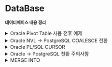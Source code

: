 # DataBase
**데이터베이스 내용 정리**

<details>
<summary style="font-size:16px ">Oracle Pivot Table 사용 전후 예제</summary>
<div markdown="1">

### Oralce 11g 이전 Pivot 사용 X

```sql
SELECT *
  FROM ( 피벗 대상 쿼리문 )
 PIVOT ( 그룹합수(집계컬럼) FOR 피벗컬럼 IN (피벗컬럼값 AS 별칭 ... )
 
ST AS	-- SALES TARGET
(
	SELECT
		DEALER_NM, DSPY_RANK, 'New Vehicle Sales' CATE1, CATE2, CATE3
		, NVL(SUM(DECODE(MON, '01', SALES_TARGET)),0) AS JAN		
		, NVL(SUM(DECODE(MON, '02', SALES_TARGET)),0) AS FEB
		, NVL(SUM(DECODE(MON, '03', SALES_TARGET)),0) AS MAR
		, NVL(SUM(DECODE(MON, '04', SALES_TARGET)),0) AS APR
		, NVL(SUM(DECODE(MON, '05', SALES_TARGET)),0) AS MAY
		, NVL(SUM(DECODE(MON, '06', SALES_TARGET)),0) AS JUN
		, NVL(SUM(DECODE(MON, '07', SALES_TARGET)),0) AS JUL
		, NVL(SUM(DECODE(MON, '08', SALES_TARGET)),0) AS AUG
		, NVL(SUM(DECODE(MON, '09', SALES_TARGET)),0) AS SEP
		, NVL(SUM(DECODE(MON, '10', SALES_TARGET)),0) AS OCT
		, NVL(SUM(DECODE(MON, '11', SALES_TARGET)),0) AS NOV
		, NVL(SUM(DECODE(MON, '12', SALES_TARGET)),0) AS DEC
		, NVL(SUM(SALES_TARGET),0) AS TOT
	FROM 
	(
		SELECT 
			CASE DEALER_ID WHEN 'DT00000' THEN '렉서스 강남'
					       WHEN 'CW00000' THEN '렉서스 용산'
					       WHEN 'CT00000' THEN '렉서스 분당'
					       WHEN 'SY00000' THEN '렉서스 인천'
					       WHEN 'KM00000' THEN '렉서스 부산'
					       WHEN 'NY00000' THEN '렉서스 광주'
					       WHEN 'YM00000' THEN '렉서스 대구'
					       WHEN 'JB00000' THEN '렉서스 대전' END DEALER_NM,
			TARGET_M MON,
			DSPY_RANK,
			SUM(SALES_TARGET_QTY) SALES_TARGET,
			'Sales(Delivery)' CATE2, 'Target' CATE3
		FROM
		(
			SELECT
				CASE WHEN VMTS.DEALER_ID = 'PM00000' THEN 'DT00000' ELSE VMTS.DEALER_ID END DEALER_ID,
				TO_CHAR(TO_DATE(TARGET_YM, 'YYYYMM'), 'MM') TARGET_M,
				SALES_TARGET_QTY,
				D.DSPY_RANK DSPY_RANK
			FROM
				VT_MONTHLY_TARGET_SHOP VMTS INNER JOIN DEALER D
				ON VMTS.DEALER_ID = D.DEALER_ID
			WHERE 
				SUBSTR(TARGET_YM, 1, 4) = '2023'
		) A
		GROUP BY 
			DEALER_ID, TARGET_M, DSPY_RANK
		UNION 
		SELECT 
			'Total' DEALER_NM,
			TARGET_M MON,
			99 DSPY_RANK,
			SUM(SALES_TARGET_QTY) SALES_TARGET,
			'Sales(Delivery)' CATE2, 'Target' CATE3
		FROM 
		(
			SELECT
				CASE WHEN VMTS.DEALER_ID = 'PM00000' THEN 'DT00000' ELSE VMTS.DEALER_ID END DEALER_ID,
				TO_CHAR(TO_DATE(TARGET_YM, 'YYYYMM'), 'MM') TARGET_M,
				SALES_TARGET_QTY,
				D.DSPY_RANK DSPY_RANK
			FROM
				VT_MONTHLY_TARGET_SHOP VMTS INNER JOIN DEALER D
				ON VMTS.DEALER_ID = D.DEALER_ID
			WHERE 
				SUBSTR(TARGET_YM, 1, 4) = '2023'			
		) A2
		GROUP BY 
			TARGET_M
	) B
	GROUP BY 
		DEALER_NM, DSPY_RANK, CATE2, CATE3
)
```

### Oralce 11g Pivot 사용 O

```sql
ST AS	-- SALES TARGET
(
	SELECT
		DEALER_NM, DSPY_RANK, 'New Vehicle Sales' CATE1, CATE2, CATE3, 
		NVL(JAN,0) JAN,
		NVL(FEB,0) FEB,
		NVL(MAR,0) MAR,
		NVL(APR,0) APR,
		NVL(MAY,0) MAY,
		NVL(JUN,0) JUN,
		NVL(JUL,0) JUL,
		NVL(AUG,0) AUG,
		NVL(SEP,0) SEP,
		NVL(OCT,0) OCT,
		NVL(NOV,0) NOV,
		NVL(DEC,0) DEC,
		NVL(JAN+FEB+MAR+APR+MAY+JUN+JUL+AUG+SEP+OCT+NOV+DEC,0) TOT
	FROM 
	(
		SELECT 
			CASE DEALER_ID WHEN 'DT00000' THEN '렉서스 강남'
					       WHEN 'CW00000' THEN '렉서스 용산'
					       WHEN 'CT00000' THEN '렉서스 분당'
					       WHEN 'SY00000' THEN '렉서스 인천'
					       WHEN 'KM00000' THEN '렉서스 부산'
					       WHEN 'NY00000' THEN '렉서스 광주'
					       WHEN 'YM00000' THEN '렉서스 대구'
					       WHEN 'JB00000' THEN '렉서스 대전' END DEALER_NM,
			TARGET_M MON,
			DSPY_RANK,
			SUM(SALES_TARGET_QTY) SALES_TARGET,
			'Sales(Delivery)' CATE2, 'Target' CATE3
		FROM
		(
			SELECT
				CASE WHEN VMTS.DEALER_ID = 'PM00000' THEN 'DT00000' ELSE VMTS.DEALER_ID END DEALER_ID,
				TO_CHAR(TO_DATE(TARGET_YM, 'YYYYMM'), 'MM') TARGET_M,
				SALES_TARGET_QTY,
				D.DSPY_RANK DSPY_RANK
			FROM
				VT_MONTHLY_TARGET_SHOP VMTS INNER JOIN DEALER D
				ON VMTS.DEALER_ID = D.DEALER_ID
			WHERE 
				SUBSTR(TARGET_YM, 1, 4) = '2023'			
		) A
		GROUP BY 
			DEALER_ID, TARGET_M, DSPY_RANK
		UNION 
		SELECT 
			'Total' DEALER_NM,
			TARGET_M MON,
			99 DSPY_RANK,
			SUM(SALES_TARGET_QTY) SALES_TARGET,
			'Sales(Delivery)' CATE2, 'Target' CATE3
		FROM 
		(
			SELECT
				CASE WHEN VMTS.DEALER_ID = 'PM00000' THEN 'DT00000' ELSE VMTS.DEALER_ID END DEALER_ID,
				TO_CHAR(TO_DATE(TARGET_YM, 'YYYYMM'), 'MM') TARGET_M,
				SALES_TARGET_QTY,
				D.DSPY_RANK DSPY_RANK
			FROM
				VT_MONTHLY_TARGET_SHOP VMTS INNER JOIN DEALER D
				ON VMTS.DEALER_ID = D.DEALER_ID
			WHERE 
				SUBSTR(TARGET_YM, 1, 4) = '2023'			
		) A2
		GROUP BY 
			TARGET_M
	) B
	PIVOT(
			SUM(SALES_TARGET) FOR MON IN (
									'01' AS JAN,
									'02' AS FEB,
									'03' AS MAR,
									'04' AS APR,
									'05' AS MAY,
									'06' AS JUN,
									'07' AS JUL,
									'08' AS AUG,
									'09' AS SEP,
									'10' AS OCT,
									'11' AS NOV,
									'12' AS DEC
									))
)
```

</div>
</details>

<details>
<summary style="font-size:16px ">Oracle NVL -> PostgreSQL COALESCE 전환</summary>
<div markdown="1">

### NVL 함수 PostgreSQL 대체 함수 COALESCE

* ORACLE 에서는 ''(싱글 쿼테이션)을 NULL로 취급하지만, PostgreSQL 에서는 '' 과 NULL을 다른 값으로 취급하기에 ORACLE과 동일한 결과를 얻기 위해서는 NULLIF 함수를 사용하여 name 항목의 값이 '' 인 경우 NULL을 리턴하도록 변환시켜주어야 합니다.

```SQL
 -- ORACLE 
 SELECT NO, COALESCE(NAME, 'NONE') FROM TESTTABLE;

 -- POSTGRESQL
 SELECT COALESCE(NULLIF(NAME, ''), 'NONE) FROM TESTTABLE;
```

</div>
</details>

<details>
<summary style="font-size:16px ">Oracle PL/SQL CURSOR</summary>
<div markdown="1">

### Oralce CURSOR

* CURSOR : **ORACLE 서버에서 할당한 전용 메모리 영역에 대한 포인터. (질의의 결과로 얻어진 여러 행이 저장된 메모리상의 위치)**
* 커서는 주로 SELECT 문의 결과 집합을 처리하는데 사용된다.
* 즉, 대부분 SQL 결과 ROW는 여러개 -> 커서를 사용함으로써 ROW에 순차적으로 접근한다.

**Cursor 종류**

1. 명시적 커서 : 사용자가 직접 정의해서 사용
2. 묵시적 커서 : 오라클 내부에서 자동 생성 후 SQL 문장 실행될 때마다 자동으로 만들어져 사용

**Cursor 속성**

* %Found : Fetch 발생하면 true 반환
* %isOpen : 커서 오픈 상태일 경우 true 반환
* %NotFound : 할당할 레코드가 없는 경우 true 반환
* %RowCount : 카운터 역할 오픈 시 0, Fetch 발생할 때마다 1씩 증가

**Cursor 처리 단계 (명시적 커서)**

1. Cursor -> 명시적 커서 선언
2. Open -> 명시적 커서 오픈
3. Fetch -> 커서 데이터 추출
4. Close -> 커서 종료

```sql
-- 명시적 커서 사용 예제
DECLARE
	emp_id number(10);
	emp_name varchar2(20);
	emp_salary number(20);
	
CURSOR cul IS
	select EMPLOYEE_ID, LAST_NAME, SALARY 
	from EMPLOYEES e2 
	where DEPARTMENT_ID='50';
	
BEGIN
	OPEN cul;

	dbms_output.put_line('사번   이름   급여 ');

	LOOP 
		FETCH cul INTO emp_id, emp_name, emp_salary;
		EXIT WHEN cul%NOTFOUND;
	
		dbms_output.put_line(emp_id || ' ' || emp_name || ' ' || emp_salary);
	END LOOP;
	CLOSE cul;
END;

-- Cursor 반복문 사용 방법
For [Record Name] IN [Cursor Name] LOOP

	-- 명시적 커서의 OPEN, FETCH가 자동으로 수행
	SQL Sentences;
    
END LOOP; 
-- 루프문을 빠져 나갈 때 커서가 자동으로 종료

-- Cursor 반복문 사용 예제
DECLARE
	CURSOR emp_cur IS
	SELECT EMPLOYEE_ID, LAST_NAME FROM EMPLOYEES e2
	WHERE SALARY < 5000;
	
BEGIN
	FOR emp_rec IN emp_cur LOOP
		dbms_output.put_line(emp_rec.employee_id || ' ' || emp_rec.last_name);
	END LOOP;
END;

```

</div>
</details>

<details>
<summary style="font-size:16px ">Oracle -> PostgreSQL 전환 주의사항</summary>
<div markdown="1">

### 날짜 형변환

```SQL
-- ORACLE 정상 조회
SELECT TO_DATE(ORDER_DT, 'YYYY-MM-DD') FROM PT_ORDER;

-- POSTGRESQL ERROR - (date/time field value out of range: "9999-99-99")
SELECT TO_DATE(ORDER_DT, 'YYYY-MM-DD') FROM PT_ORDER;
```

* POSTGRESQL은 데이터가 DATE형식에 맞지 않으면 위에 에러 발생.
* 에러 해결 방법은 아래와 같다.
	* 잘못된 날짜를 무시하고 유효한 날짜만 반환
	* 잘못된 날짜를 수정하여 반환

```SQL
-- AS-IS ORACLE
SELECT TO_DATE(ORDER_DT, 'YYYY-MM-DD') FROM PT_ORDER;

-- TO-BE POSTGRESQL (잘못된 날짜를 수정하여 반환)
SELECT
	CASE
		WHEN SUBSTRING(ORDER_DT,6,5) = '99-99' THEN SUBSTRING(ORDER_DT,1,5) || '12-31'
		ELSE ORDER_DT
	END
FROM
	PT_ORDER
WHERE 
	ORDER_DT = '9999-99-99';
```

</div>
</details>

<details>
<summary style="font-size:16px ">MERGE INTO</summary>
<div markdown="1">

### MERGE INTO

* 테이블에 데이터가 이미 존재하면 업데이트, 존재하지 않으면 입력하는 경우 작업을 한번에 처리하는 MERGE INTO 문 활용. (ORACLE, POSTGRESQL 둘 다 활용 가능)

![alt text](image.png)

```SQL
-- MERGE INTO 기본 사용 방법
MERGE INTO [TABLE / VIEW] -- update 또는 insert할 테이블 혹은 뷰
    USING [TABLE / VIEW / DUAL] -- 비교할 대상 테이블 혹은 뷰 (위 테이블과 동일할 경우 DUAL을 사용)
    ON [조건] -- UPDATE 와 INSERT 처리할 조건문 (조건이 일치하면 UPDATE / 불일치 시 INSERT)
    WHEN MATCHED THEN  -- 일치하는 경우
          UPDATE SET
          [COLUMN1] = [VALUE1],
          [COLUMN2] = [VALUE2],
          ...
          (DELETE [TABLE] WHERE [COLUMN 1] = [VALUE 1] AND ...) -- UPDATE 뿐만 아니라 DELETE 구문도 사용 가능
    WHEN NOT MATCHED THEN  -- 일치하지 않는 경우
         INSERT (COLUMN1, COLUMN2, ...)
         VALUES (VALUE1, VALUE2, ...)

-- 실사용예제
MERGE INTO TB_SCORE S 
	USING DUAL 
	ON 
	(
	S.COURSE_ID = 'C1' 
	AND S.STUDENT_ID = 'S1'
	)    
	WHEN MATCHED THEN       
		UPDATE
			SET
			S.SCORE = 20     
	WHEN NOT MATCHED THEN       
		INSERT
			(S.COURSE_ID,
			S.STUDENT_ID,
			S.SCORE)       
		VALUES ('C1',
	'S1',
	20);
```

</div>
</details>